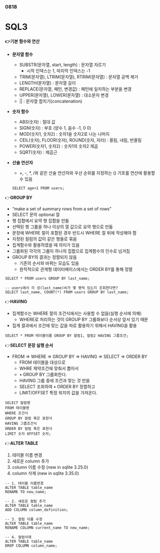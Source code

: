 ### 0818

# SQL3

#### 👉기본 함수와 연산

- **문자열 함수**
  - SUBSTR(문자열, start, length) : 문자열 자르기 
    - 시작 인덱스는 1, 마지막 인덱스는 -1 
  - TRIM(문자열), LTRIM(문자열), RTRIM(문자열) : 문자열 공백 제거 
  - LENGTH(문자열) : 문자열 길이 
  - REPLACE(문자열, 패턴, 변경값) : 패턴에 일치하는 부분을 변경 
  - UPPER(문자열), LOWER(문자열) : 대소문자 변경 
  - || : 문자열 합치기(concatenation) 

- **숫자 함수**
  - ABS(숫자) : 절대 값  
  - SIGN(숫자) : 부호 (양수 1, 음수 -1, 0 0) 
  - MOD(숫자1, 숫자2) : 숫자1을 숫자2로 나눈 나머지 
  - CEIL(숫자), FLOOR(숫자), ROUND(숫자, 자리) : 올림, 내림, 반올림
  - POWER(숫자1, 숫자2) : 숫자1의 숫자2 제곱 
  - SQRT(숫자) : 제곱근

- **산술 연산자**

  - +, -, *, /와 같은 산술 연산자와 우선 순위를 지정하는 () 기호를 연산에 활용할 수 있음

  ```sqlite
  SELECT age+1 FROM users;
  ```



👉**GROUP BY**

- “make a set of summary rows from a set of rows” 
-  SELECT 문의 optional 절 
-  행 집합에서 요약 행 집합을 만듦 
- 선택된 행 그룹을 하나 이상의 열 값으로 요약 행으로 만듦 
- 문장에 WHERE 절이 포함된 경우 반드시 WHERE 절 뒤에 작성해야 함
- 지정된 컬럼의 값이 같은 행들로 묶음 
-  집계함수와 활용하였을 때 의미가 있음 
-  그룹화된 각각의 그룹이 하나의 집합으로 집계함수의 인수로 넘겨짐
- GROUP BY의 결과는 정렬되지 않음
  - 기존의 순서와 바뀌는 모습도 있음 
  - 원칙적으로 관계형 데이터베이스에서는 ORDER BY를 통해 정렬

```sqlite
SELECT * FROM users GROUP BY last_name;

-- users에서 각 성(last_name)씨가 몇 명씩 있는지 조회한다면?
SELECT last_name, COUNT(*) FROM users GROUP BY last_name;
```



👉**HAVING**

- 집계함수는 WHERE 절의 조건식에서는 사용할 수 없음(실행 순서에 의해) 
  - WHERE로 처리하는 것이 GROUP BY 그룹화보다 순서상 앞서 있기 때문 
- 집계 결과에서 조건에 맞는 값을 따로 활용하기 위해서 HAVING을 활용

```sqlite
SELECT * FROM 테이블이름 GROUP BY 컬럼1, 컬럼2 HAVING 그룹조건;
```



👉**SELECT 문장 실행 순서**

- FROM => WHERE => GROUP BY => HAVING => SELECT => ORDER BY  
  - FROM 테이블을 대상으로 
  -  WHRE 제약조건에 맞춰서 뽑아서 
  - • GROUP BY 그룹화한다. 
  -  HAVING 그룹 중에 조건과 맞는 것 만을 
  -  SELECT 조회하여 • ORDER BY 정렬하고 
  - LIMIT/OFFSET 특정 위치의 값을 가져온다.

```sqlit
SELECT 칼럼명
FROM 테이블명
WHERE 조건식
GROUP BY 칼럼 혹은 표현식
HAVING 그룹조건식
ORDER BY 칼럼 혹은 표현식
LIMIT 숫자 OFFSET 숫자;
```



👉**ALTER TABLE**

1. 테이블 이름 변경 
2. 새로운 column 추가 
3. column 이름 수정 (new in sqlite 3.25.0) 
4. column 삭제 (new in sqlite 3.35.0)

```sqlite
-- 1. 테이블 이름변경
ALTER TABLE table_name 
RENAME TO new_name;

-- 2. 새로운 컬럼 추가
ALTER TABLE table_name
ADD COLUMN column_definition;

-- 3. 컬럼 이름 수정
ALTER TABLE table_name
RENAME COLUMN current_name TO new_name;

-- 4. 컬럼삭제
ALTER TABLE table_name
DROP COLUMN column_name;
```



